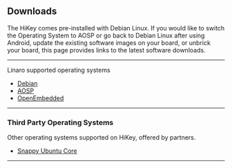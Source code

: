 ## Downloads

The HiKey comes pre-installed with Debian Linux. If you would like to switch the Operating System to AOSP or go back to Debian Linux after using Android, update the existing software images on your board, or unbrick your board, this page provides links to the latest software downloads.

***

Linaro supported operating systems

- [Debian](Debian.md)
- [AOSP](AOSP.md)
- [OpenEmbedded](OpenEmbedded.md)

***

### Third Party Operating Systems

Other operating systems supported on HiKey, offered by partners.

- [Snappy Ubuntu Core](http://www.lemaker.org/product-hikey-download-54.html)

***
